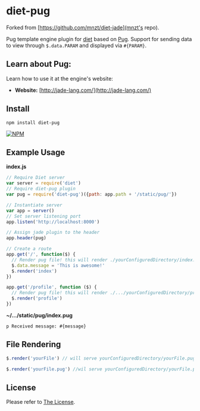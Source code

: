 # diet-pug

Forked from [https://github.com/mnzt/diet-jade](mnzt's repo).

Pug template engine plugin for [diet][2] based on [Pug][1]. Support for sending data to view through `$.data.PARAM` and displayed via `#{PARAM}`.

## **Learn about Pug**:
Learn how to use it at the engine's website:
- **Website:** [http://jade-lang.com/](http://jade-lang.com/)

## **Install**

```
npm install diet-pug
```

[![NPM](https://nodei.co/npm/diet-jade.png?downloads=true&downloadRank=true&stars=true)](https://nodei.co/npm/diet-jade/)

## **Example Usage**
**index.js**

```js
// Require Diet server
var server = require('diet')
// Require diet-pug plugin
var pug = require('diet-pug')({path: app.path + '/static/pug/'})

// Instantiate server
var app = server()
// Set server listening port
app.listen('http://localhost:8000')

// Assign jade plugin to the header
app.header(pug)

// Create a route
app.get('/', function($) {
  // Render pug file! this will render ./yourConfiguredDirectory/index.pug
  $.data.message = 'This is awesome!'
  $.render('index')
})

app.get('/profile', function ($) {
  // Render pug file! this will render ./.../yourConfiguredDirectory/profile.pug
  $.render('profile')
})
```

**~/.../static/pug/index.pug**

```
p Received message: #{message}
```


## **File Rendering**

```js
$.render('yourFile') // will serve yourConfiguredDirectory/yourFile.pug

$.render('yourFile.pug') //wil serve yourConfiguredDirectory/yourFile.pug
```

## **License**
Please refer to [The License](./license).

[1]: http://jade-lang.com/
[2]: http://dietjs.com/
